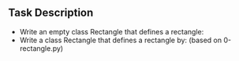## Task Description
- Write an empty class Rectangle that defines a rectangle:
- Write a class Rectangle that defines a rectangle by: (based on 0-rectangle.py)
